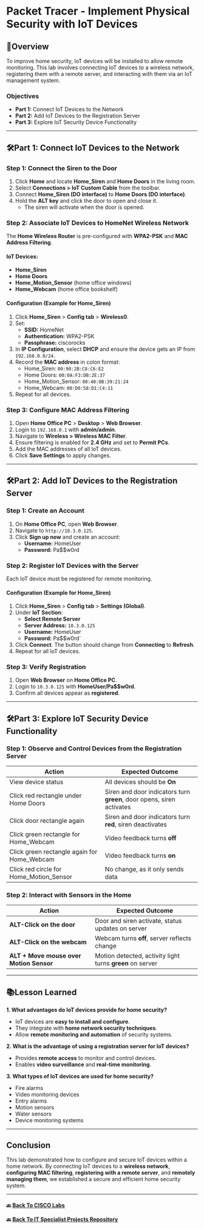 # Packet Tracer - Implement Physical Security with IoT Devices

## 📌Overview
To improve home security, IoT devices will be installed to allow remote monitoring. This lab involves connecting IoT devices to a wireless network, registering them with a remote server, and interacting with them via an IoT management system.

### Objectives

- **Part 1:** Connect IoT Devices to the Network
- **Part 2:** Add IoT Devices to the Registration Server
- **Part 3:** Explore IoT Security Device Functionality

---
## 🛠Part 1: Connect IoT Devices to the Network

### Step 1: Connect the Siren to the Door
1. Click **Home** and locate **Home_Siren** and **Home Doors** in the living room.
2. Select **Connections > IoT Custom Cable** from the toolbar.
3. Connect **Home_Siren (DO interface)** to **Home Doors (DO interface)**.
4. Hold the **ALT key** and click the door to open and close it.
   - The siren will activate when the door is opened.

### Step 2: Associate IoT Devices to HomeNet Wireless Network
The **Home Wireless Router** is pre-configured with **WPA2-PSK** and **MAC Address Filtering**.

#### IoT Devices:
- **Home_Siren**
- **Home Doors**
- **Home_Motion_Sensor** (home office windows)
- **Home_Webcam** (home office bookshelf)

#### Configuration (Example for Home_Siren)
1. Click **Home_Siren** > **Config tab** > **Wireless0**.
2. Set:
   - **SSID:** HomeNet
   - **Authentication:** WPA2-PSK
   - **Passphrase:** ciscorocks
3. In **IP Configuration**, select **DHCP** and ensure the device gets an IP from `192.168.0.0/24`.
4. Record the **MAC address** in colon format:
   - Home_Siren: `00:90:2B:C8:C6:E2`
   - Home Doors: `00:0A:F3:DB:2E:37`
   - Home_Motion_Sensor: `00:40:0B:39:21:24`
   - Home_Webcam: `00:D0:58:D1:C4:11`
5. Repeat for all devices.

### Step 3: Configure MAC Address Filtering
1. Open **Home Office PC** > **Desktop** > **Web Browser**.
2. Login to `192.168.0.1` with **admin/admin**.
3. Navigate to **Wireless > Wireless MAC Filter**.
4. Ensure filtering is enabled for **2.4 GHz** and set to **Permit PCs**.
5. Add the MAC addresses of all IoT devices.
6. Click **Save Settings** to apply changes.

---

## 🛠Part 2: Add IoT Devices to the Registration Server

### Step 1: Create an Account
1. On **Home Office PC**, open **Web Browser**.
2. Navigate to `http://10.3.0.125`.
3. Click **Sign up now** and create an account:
   - **Username:** HomeUser
   - **Password:** Pa$$w0rd

### Step 2: Register IoT Devices with the Server
Each IoT device must be registered for remote monitoring.

#### Configuration (Example for Home_Siren)
1. Click **Home_Siren** > **Config tab** > **Settings (Global)**.
2. Under **IoT Section**:
   - **Select Remote Server**
   - **Server Address:** `10.3.0.125`
   - **Username:** HomeUser
   - **Password:** Pa$$w0rd`
3. Click **Connect**. The button should change from **Connecting** to **Refresh**.
4. Repeat for all IoT devices.

### Step 3: Verify Registration
1. Open **Web Browser** on **Home Office PC**.
2. Login to `10.3.0.125` with **HomeUser/Pa$$w0rd**.
3. Confirm all devices appear as **registered**.

---

## 🛠Part 3: Explore IoT Security Device Functionality

### Step 1: Observe and Control Devices from the Registration Server

| Action | Expected Outcome |
|--------|-----------------|
| View device status | All devices should be **On** |
| Click red rectangle under Home Doors | Siren and door indicators turn **green**, door opens, siren activates |
| Click door rectangle again | Siren and door indicators turn **red**, siren deactivates |
| Click green rectangle for Home_Webcam | Video feedback turns **off** |
| Click green rectangle again for Home_Webcam | Video feedback turns **on** |
| Click red circle for Home_Motion_Sensor | No change, as it only sends data |

### Step 2: Interact with Sensors in the Home

| Action | Expected Outcome |
|--------|-----------------|
| **ALT-Click on the door** | Door and siren activate, status updates on server |
| **ALT-Click on the webcam** | Webcam turns **off**, server reflects change |
| **ALT + Move mouse over Motion Sensor** | Motion detected, activity light turns **green** on server |

---

## 📚Lesson Learned

**1. What advantages do IoT devices provide for home security?**
- IoT devices are **easy to install and configure**.
- They integrate with **home network security techniques**.
- Allow **remote monitoring and automation** of security systems.

**2. What is the advantage of using a registration server for IoT devices?**
- Provides **remote access** to monitor and control devices.
- Enables **video surveillance** and **real-time monitoring**.

**3. What types of IoT devices are used for home security?**
- Fire alarms
- Video monitoring devices
- Entry alarms
- Motion sensors
- Water sensors
- Device monitoring systems

---

## Conclusion
This lab demonstrated how to configure and secure IoT devices within a home network. By connecting IoT devices to a **wireless network**, **configuring MAC filtering**, **registering with a remote server**, and **remotely managing them**, we established a secure and efficient home security system.

---
#### 🔙 [Back To CISCO Labs](/CISCO/Packet-Tracer/)
#### 🔙 [Back To IT Specialist Projects Repository](https://github.com/proxymc/it-specialist-projects)  
